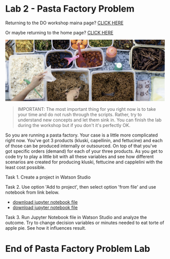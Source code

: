 
# Lab 2 - Pasta Factory Problem
    
      
    
Returning to the DO workshop maina page?  [CLICK HERE](../README.md)    

Or maybe returning to the home page? [CLICK HERE](../../README.md)    
    

![image-w6-4](../../images/w6-4.png)    
      
     
> IMPORTANT: The most important thing for you right now is to take your time and do not rush through the scripts. Rather, try to understand new concepts and let them sink in. You can finish the lab during the workshop but if you don't it's perfectly OK. 


So you are running a pasta factory. Your case is a little more complicated right now. You've got 3 products (kluski, capellinin, and fettucine) and each of those can be produced internally or outsourced. On top of that you've got specific orders (demand) for each of your three products. As you get to code try to play a little bit with all these variables and see how different scenarios are created for producing kluski, fettucine and capplelini with the least cost possible.  

Task 1. Create a project in Watson Studio 

Task 2. Use option 'Add to project', then select option 'from file' and use notebook from link below.
  + [download jupyter notebook file](https://ibm.box.com/s/lrxkb7soskfuitijfehfmik2pya92w6s)
  + [download jupyter notebook file](../../code/balance-pasta-prod.ipynb)

Task 3. Run Jupyter Notebook file in Watson Studio and analyze the outcome. Try to change decision variables or minutes needed to eat torte of apple pie. See how it influences result.

        
# End of Pasta Factory Problem Lab 